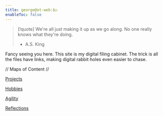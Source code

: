 ```yaml
---
title: george@ot-web:$◻️
enableToc: false
---
```

> [!quote]
> We're all just making it up as 
> we go along. No one really knows 
> what they're doing.
> - A.S. King

Fancy seeing you here. This site is my digital filing cabinet. 
The trick is all the files have links, making digital rabbit holes even easier to chase. 

// Maps of Content //

[Projects](/notes/projects.md)

[Hobbies](/notes/hobbies.md)

[Agility](/notes/agility.md)

[Reflections](/notes/reflections.md)
